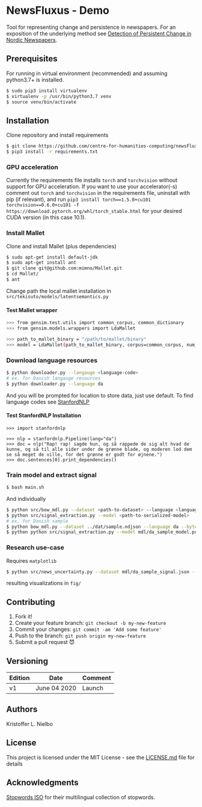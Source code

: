 # NewsFluxus - Demo #

Tool for representing change and persistence in newspapers. For an exposition of the underlying method see [Detection of Persistent Change in Nordic Newspapers](https://centre-for-humanities-computing.github.io/Nordic-Digital-Humanities-Laboratory/portfolio/news_c19_method/).

## Prerequisites

For running in virtual environment (recommended) and assuming python3.7+ is installed.

```bash
$ sudo pip3 install virtualenv
$ virtualenv -p /usr/bin/python3.7 venv
$ source venv/bin/activate
```

## Installation

Clone repository and install requirements

```bash
$ git clone https://github.com/centre-for-humanities-computing/newsFluxus.git
$ pip3 install -r requirements.txt
```

### GPU acceleration

Currently the requirements file installs `torch` and `torchvision` without support for GPU acceleration. If you want to use your accelerator(-s) comment out `torch` and `torchvision` in the requirements file, uninstall with pip (if relevant), and run `pip3 install torch==1.5.0+cu101 torchvision==0.6.0+cu101 -f https://download.pytorch.org/whl/torch_stable.html` for your desired CUDA version (in this case 10.1).

### Install Mallet
Clone and install Mallet (plus dependencies)
```sh
$ sudo apt-get install default-jdk
$ sudo apt-get install ant
$ git clone git@github.com:mimno/Mallet.git
$ cd Mallet/
$ ant
```
Change path the local mallet installation in `src/tekisuto/models/latentsemantics.py`

#### Test Mallet wrapper
```bash
>>> from gensim.test.utils import common_corpus, common_dictionary
>>> from gensim.models.wrappers import LdaMallet

>>> path_to_mallet_binary = "/path/to/mallet/binary"
>>> model = LdaMallet(path_to_mallet_binary, corpus=common_corpus, num_topics=20, id2word=common_dictionary)
```

### Download language resources
```bash
$ python downloader.py --langauge <language-code>
# ex. for Danish langauge resources
$ python downloader.py --language da
```
And you will be prompted for location to store data, just use default. To find language codes see [StanfordNLP](https://stanfordnlp.github.io/stanfordnlp/models.html#human-languages-supported-by-stanfordnlp)

#### Test StanfordNLP Installation
```
>>> import stanfordnlp

>>> nlp = stanfordnlp.Pipeline(lang="da")
>>> doc = nlp("Rap! rap! sagde hun, og så rappede de sig alt hvad de kunne, og så til alle sider under de grønne blade, og moderen lod dem se så meget de ville, for det grønne er godt for øjnene.")
>>> doc.sentences[0].print_dependencies()
```

### Train model and extract signal
```bash
$ bash main.sh
```

And individually

```bash
$ python src/bow_mdl.py --dataset <path-to-dataset> --language <language-code> --bytestore <frequency-of-backup> --sourcename <name-of-dataset> --estimate "<start stop step>" --verbose <frequency-of-log>
$ python src/signal_extraction.py --model <path-to-serialized-model>
# ex. for Danish sample
$ python bow_mdl.py --dataset ../dat/sample.ndjson --language da --bytestore 100 --estimate "20 50 10" --sourcename sample --verbose 100
$ python python src/signal_extraction.py --model mdl/da_sample_model.pcl
```

### Research use-case
Requires `matplotlib`
```bash
$ python src/news_uncertainty.py --dataset mdl/da_sample_signal.json --window 63 --figure "fig"
```
resulting visualizations in `fig/`

## Contributing

1. Fork it!
2. Create your feature branch: `git checkout -b my-new-feature`
3. Commit your changes: `git commit -am 'Add some feature'`
4. Push to the branch: `git push origin my-new-feature`
5. Submit a pull request :smiling_imp:

## Versioning

| Edition | Date | Comment |
| --- | --- | --- |
| v1 | June 04 2020 | Launch |

## Authors
Kristoffer L. Nielbo

## License

This project is licensed under the MIT License - see the [LICENSE.md](LICENSE.md) file for details

## Acknowledgments
[Stopwords ISO](https://github.com/stopwords-iso) for their multilingual collection of stopwords.
